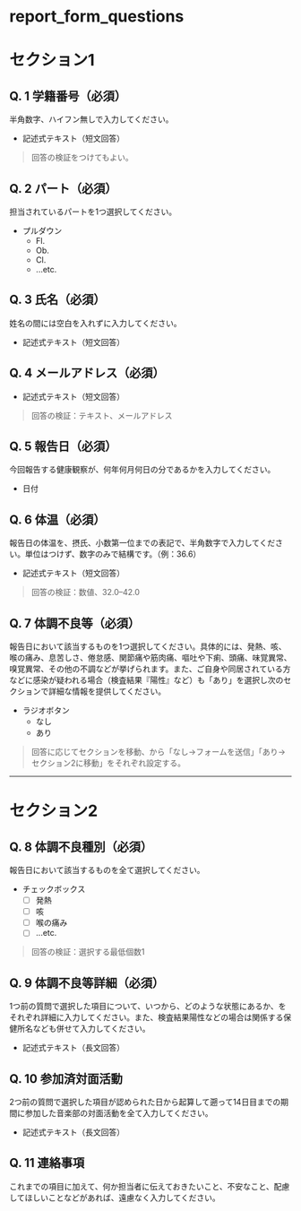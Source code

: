 report_form_questions
===
# セクション1
## Q. 1 学籍番号（必須）
半角数字、ハイフン無しで入力してください。
* 記述式テキスト（短文回答）
> 回答の検証をつけてもよい。
## Q. 2 パート（必須）
担当されているパートを1つ選択してください。
* プルダウン
    * Fl.
    * Ob.
    * Cl. 
    * ...etc.
## Q. 3 氏名（必須）
姓名の間には空白を入れずに入力してください。
* 記述式テキスト（短文回答）
## Q. 4 メールアドレス（必須）
* 記述式テキスト（短文回答）
> 回答の検証：テキスト、メールアドレス
## Q. 5 報告日（必須）
今回報告する健康観察が、何年何月何日の分であるかを入力してください。
* 日付
## Q. 6 体温（必須）
報告日の体温を、摂氏、小数第一位までの表記で、半角数字で入力してください。単位はつけず、数字のみで結構です。（例：36.6）
* 記述式テキスト（短文回答）
> 回答の検証：数値、32.0–42.0
## Q. 7 体調不良等（必須）
報告日において該当するものを1つ選択してください。具体的には、発熱、咳、喉の痛み、息苦しさ、倦怠感、関節痛や筋肉痛、嘔吐や下痢、頭痛、味覚異常、嗅覚異常、その他の不調などが挙げられます。また、ご自身や同居されている方などに感染が疑われる場合（検査結果『陽性』など）も「あり」を選択し次のセクションで詳細な情報を提供してください。
* ラジオボタン
    * なし
    * あり
> 回答に応じてセクションを移動、から「なし→フォームを送信」「あり→セクション2に移動」をそれぞれ設定する。
---
# セクション2
## Q. 8 体調不良種別（必須）
報告日において該当するものを全て選択してください。
* チェックボックス
    - [ ] 発熱
    - [ ] 咳
    - [ ] 喉の痛み
    - [ ] ...etc.
> 回答の検証：選択する最低個数1
## Q. 9 体調不良等詳細（必須）
1つ前の質問で選択した項目について、いつから、どのような状態にあるか、をそれぞれ詳細に入力してください。また、検査結果陽性などの場合は関係する保健所名なども併せて入力してください。
* 記述式テキスト（長文回答）
## Q. 10 参加済対面活動
2つ前の質問で選択した項目が認められた日から起算して遡って14日目までの期間に参加した音楽部の対面活動を全て入力してください。
* 記述式テキスト（長文回答）
## Q. 11 連絡事項
これまでの項目に加えて、何か担当者に伝えておきたいこと、不安なこと、配慮してほしいことなどがあれば、遠慮なく入力してください。